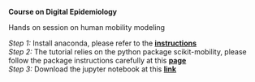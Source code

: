 

**Course on Digital Epidemiology**   

Hands on session on human mobility modeling   

*Step 1:* Install anaconda, please refer to the [**instructions**](https://docs.anaconda.com/free/anaconda/install/index.html)  
*Step 2:* The tutorial relies on the python package scikit-mobility, please follow the package instructions carefully at this [**page**](https://scikit-mobility.github.io/scikit-mobility/index.html)   
*Step 3:* Download the jupyter notebook at this [**link**](https://github.com/mattiamazzoli/Teaching/tree/main)
